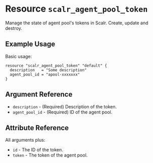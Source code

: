 
# Resource `scalr_agent_pool_token` 

Manage the state of agent pool's tokens in Scalr. Create, update and destroy.

## Example Usage

Basic usage:

```hcl
resource "scalr_agent_pool_token" "default" {
  description   = "Some description"
  agent_pool_id = "apool-xxxxxxx"
}
```

## Argument Reference

* `description` - (Required) Description of the token.
* `agent_pool_id` - (Required) ID of the agent pool.

## Attribute Reference

All arguments plus:

* `id` - The ID of the token.
* `token` - The token of the agent pool.
